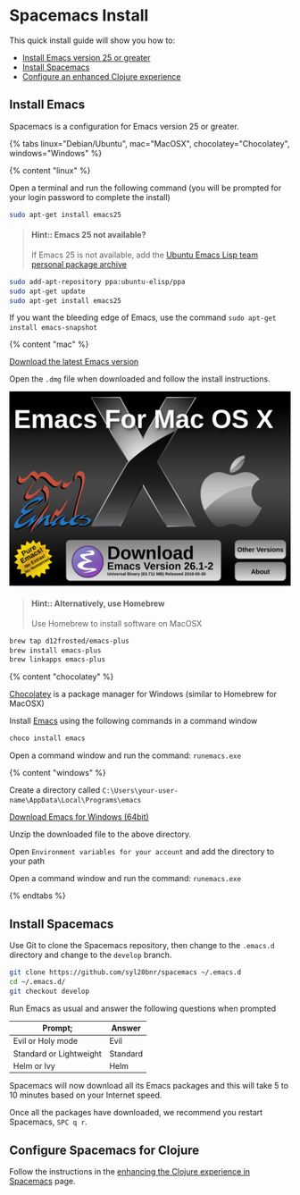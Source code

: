 # Spacemacs Install

This quick install guide will show you how to:

* [Install Emacs version 25 or greater](https://practicalli.github.io/spacemacs/before-you-start/install-emacs.html)
* [Install Spacemacs](https://practicalli.github.io/spacemacs/install-spacemacs/)
* [Configure an enhanced Clojure experience](https://practicalli.github.io/spacemacs/install-spacemacs/enhance-clojure-experience.html)


## Install Emacs

Spacemacs is a configuration for Emacs version 25 or greater.

<!-- Emacs Install Operating System specific instructions -->
{% tabs linux="Debian/Ubuntu", mac="MacOSX", chocolatey="Chocolatey", windows="Windows" %}

<!-- Debian/Ubuntu Emacs Install -->
{% content "linux" %}

Open a terminal and run the following command (you will be prompted for your login password to complete the install)

```bash
sudo apt-get install emacs25
```

> #### Hint:: Emacs 25 not available?
> If Emacs 25 is not available, add the [Ubuntu Emacs Lisp team personal package archive](https://launchpad.net/~ubuntu-elisp/+archive/ubuntu/ppa)
```bash
sudo add-apt-repository ppa:ubuntu-elisp/ppa
sudo apt-get update
sudo apt-get install emacs25
```
If you want the bleeding edge of Emacs, use the command `sudo apt-get install emacs-snapshot`


<!-- MacOSX -->
{% content "mac" %}

[Download the latest Emacs version](https://emacsformacosx.com/)

Open the `.dmg` file when downloaded and follow the install instructions.

[![Emacs for MacOSX website](/images/emacs-install-macosx-website.png)](https://emacsformacosx.com/)


> #### Hint:: Alternatively, use Homebrew
> Use Homebrew to install software on MacOSX
```bash
brew tap d12frosted/emacs-plus
brew install emacs-plus
brew linkapps emacs-plus
```


<!-- Choclatey (Windows) install -->
{% content "chocolatey" %}

[Chocolatey](https://chocolatey.org/) is a package manager for Windows (similar to Homebrew for MacOSX)

Install [Emacs](https://chocolatey.org/packages/Emacs) using the following commands in a command window

```bash
choco install emacs
```
Open a command window and run the command: `runemacs.exe`


<!-- Windows -->
{% content "windows" %}

Create a directory called `C:\Users\your-user-name\AppData\Local\Programs\emacs`

[Download Emacs for Windows (64bit)](http://mirror.koddos.net/gnu/emacs/windows/emacs-26/emacs-26-x86_64-deps.zip)

Unzip the downloaded file to the above directory.

Open `Environment variables for your account` and add the directory to your path

Open a command window and run the command: `runemacs.exe`

{% endtabs %}
<!-- End Of Emacs Install Operating System specific instructions -->



## Install Spacemacs

Use Git to clone the Spacemacs repository, then change to the `.emacs.d` directory and change to the `develop` branch.

```bash
git clone https://github.com/syl20bnr/spacemacs ~/.emacs.d
cd ~/.emacs.d/
git checkout develop
```

Run Emacs as usual and answer the following questions when prompted

| Prompt;                 | Answer   |
|-------------------------|----------|
| Evil or Holy mode       | Evil     |
| Standard or Lightweight | Standard |
| Helm or Ivy             | Helm     |

Spacemacs will now download all its Emacs packages and this will take 5 to 10 minutes based on your Internet speed.

Once all the packages have downloaded, we recommend you restart Spacemacs, `SPC q r`.

## Configure Spacemacs for Clojure

Follow the instructions in the [enhancing the Clojure experience in Spacemacs](https://practicalli.github.io/spacemacs/install-spacemacs/enhance-clojure-experience.html) page.
